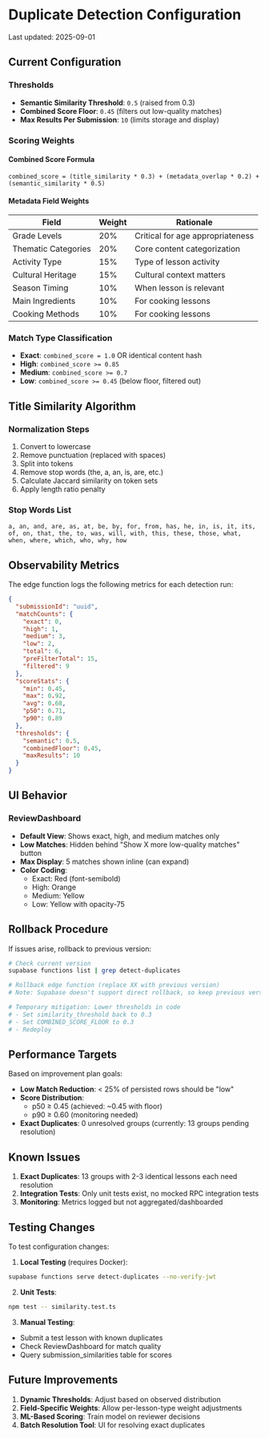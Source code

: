 # Duplicate Detection Configuration

Last updated: 2025-09-01

## Current Configuration

### Thresholds
- **Semantic Similarity Threshold**: `0.5` (raised from 0.3)
- **Combined Score Floor**: `0.45` (filters out low-quality matches)
- **Max Results Per Submission**: `10` (limits storage and display)

### Scoring Weights

#### Combined Score Formula
```
combined_score = (title_similarity * 0.3) + (metadata_overlap * 0.2) + (semantic_similarity * 0.5)
```

#### Metadata Field Weights
| Field | Weight | Rationale |
|-------|--------|-----------|
| Grade Levels | 20% | Critical for age appropriateness |
| Thematic Categories | 20% | Core content categorization |
| Activity Type | 15% | Type of lesson activity |
| Cultural Heritage | 15% | Cultural context matters |
| Season Timing | 10% | When lesson is relevant |
| Main Ingredients | 10% | For cooking lessons |
| Cooking Methods | 10% | For cooking lessons |

### Match Type Classification
- **Exact**: `combined_score = 1.0` OR identical content hash
- **High**: `combined_score >= 0.85`
- **Medium**: `combined_score >= 0.7`
- **Low**: `combined_score >= 0.45` (below floor, filtered out)

## Title Similarity Algorithm

### Normalization Steps
1. Convert to lowercase
2. Remove punctuation (replaced with spaces)
3. Split into tokens
4. Remove stop words (the, a, an, is, are, etc.)
5. Calculate Jaccard similarity on token sets
6. Apply length ratio penalty

### Stop Words List
```
a, an, and, are, as, at, be, by, for, from, has, he, in, is, it, its, 
of, on, that, the, to, was, will, with, this, these, those, what, 
when, where, which, who, why, how
```

## Observability Metrics

The edge function logs the following metrics for each detection run:

```json
{
  "submissionId": "uuid",
  "matchCounts": {
    "exact": 0,
    "high": 1,
    "medium": 3,
    "low": 2,
    "total": 6,
    "preFilterTotal": 15,
    "filtered": 9
  },
  "scoreStats": {
    "min": 0.45,
    "max": 0.92,
    "avg": 0.68,
    "p50": 0.71,
    "p90": 0.89
  },
  "thresholds": {
    "semantic": 0.5,
    "combinedFloor": 0.45,
    "maxResults": 10
  }
}
```

## UI Behavior

### ReviewDashboard
- **Default View**: Shows exact, high, and medium matches only
- **Low Matches**: Hidden behind "Show X more low-quality matches" button
- **Max Display**: 5 matches shown inline (can expand)
- **Color Coding**:
  - Exact: Red (font-semibold)
  - High: Orange
  - Medium: Yellow
  - Low: Yellow with opacity-75

## Rollback Procedure

If issues arise, rollback to previous version:

```bash
# Check current version
supabase functions list | grep detect-duplicates

# Rollback edge function (replace XX with previous version)
# Note: Supabase doesn't support direct rollback, so keep previous version code

# Temporary mitigation: Lower thresholds in code
# - Set similarity_threshold back to 0.3
# - Set COMBINED_SCORE_FLOOR to 0.3
# - Redeploy
```

## Performance Targets

Based on improvement plan goals:
- **Low Match Reduction**: < 25% of persisted rows should be "low"
- **Score Distribution**: 
  - p50 ≥ 0.45 (achieved: ~0.45 with floor)
  - p90 ≥ 0.60 (monitoring needed)
- **Exact Duplicates**: 0 unresolved groups (currently: 13 groups pending resolution)

## Known Issues

1. **Exact Duplicates**: 13 groups with 2-3 identical lessons each need resolution
2. **Integration Tests**: Only unit tests exist, no mocked RPC integration tests
3. **Monitoring**: Metrics logged but not aggregated/dashboarded

## Testing Changes

To test configuration changes:

1. **Local Testing** (requires Docker):
```bash
supabase functions serve detect-duplicates --no-verify-jwt
```

2. **Unit Tests**:
```bash
npm test -- similarity.test.ts
```

3. **Manual Testing**:
- Submit a test lesson with known duplicates
- Check ReviewDashboard for match quality
- Query submission_similarities table for scores

## Future Improvements

1. **Dynamic Thresholds**: Adjust based on observed distribution
2. **Field-Specific Weights**: Allow per-lesson-type weight adjustments
3. **ML-Based Scoring**: Train model on reviewer decisions
4. **Batch Resolution Tool**: UI for resolving exact duplicates
